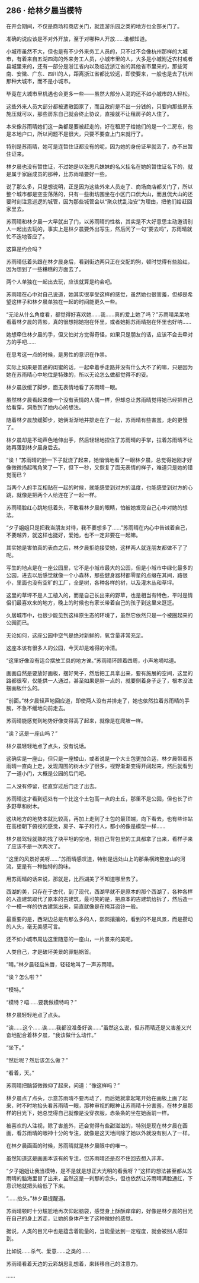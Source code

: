 ## 286 · 给林夕晨当模特

在开会期间，不仅是商场和商店关门，就连游乐园之类的地方也全部关门了。

准确的说应该是不对外开放，至于对哪种人开放……谁都知道。

小城市虽然不大，但也是有不少外来务工人员的，只不过不会像杭州那样的大城市，有着来自五湖四海的外来务工人员，小城市里的人，大多是小城附近农村或者县城里来的，还有一部分是浙江省内以及临近浙江省的其他省市里来的，那些河南、安徽、广东、四川的人，距离浙江省都比较远，即使要来，一般也是去了杭州那种大城市，而不是小城市。

毕竟在大城市里机遇也会更多一些——虽然大部分人混的还不如小城市的人轻松。

这些外来人员大部分都被遣散回家了，而且政府是不出一分钱的，只要向那些房东施压就可以，那些房东自己就会终止协议，直接就不让租房子的人住了。

本来像苏雨晴她们这一类都是要被赶走的，好在租房子给她们的是一个二房东，他是本地户口，所以问题不是很大，只要不要查上门来就行了。

特别是苏雨晴，她可是连暂住证都没有的呢，因为她的身份证早就丢了，办不出暂住证来。

林夕晨也没有暂住证，不过她是以张思凡妹妹的名义挂名在她的暂住证名下的，就是属于家庭成员的那种，比苏雨晴要好一些。

说了那么多，只是想说明，正是因为这些外来人员走了、商场商店都关门了，所以整个城市都是空空荡荡的，只有一些街坊围坐在小区门口侃大山，而且侃大山的还要时刻注意巡逻的城管，因为那些城管会以“聚众扰乱治安”为理由，把他们给赶回家里去。

苏雨晴和林夕晨一大早就出了门，以苏雨晴的性格，其实是不大好意思主动邀请别人一起出去玩的，事实上是林夕晨要外出写生，然后问了一句“要去吗”，苏雨晴就忙不迭地答应了。

这算是约会吗？

苏雨晴低着头跟在林夕晨身后，看到街边两只正在交配的狗，顿时觉得有些脸红，因为想到了一些糟糕的方面去了。

两个人单独在一起出去玩，应该就算是约会吧。

苏雨晴在心中对自己说道，她其实很享受这样的感觉，虽然她也很害羞，但却是希望这样子和林夕晨单独在一起的时间能更久一些。

“无论从什么角度看，都觉得好喜欢她……我……真的爱上她了吗？”苏雨晴呆呆地看着林夕晨的背影，真的很想把她抱在怀里，或者她把苏雨晴抱在怀里也好呐……

她想牵住林夕晨的手，但又怕对方觉得奇怪，如果只是朋友的话，应该不会去牵对方的手吧……

在思考这一点的时候，是男性的意识在作祟。

实际上如果是普通的闺蜜的话，一起牵着手走路并没有什么大不了的嘛，只是因为她在苏雨晴心中地位是特殊的，所以无论怎么做都觉得不的妥。

林夕晨放缓了脚步，面无表情地看了苏雨晴一眼。

虽然林夕晨看起来像一个没有表情的人偶一样，但却总让苏雨晴觉得她已经把自己给看穿，洞悉到了她内心的想法。

随着林夕晨放缓脚步，她俩渐渐地并排走在了一起，苏雨晴有些害羞，走的更慢了。

林夕晨却是不动声色地伸出手，然后轻轻地捏住了苏雨晴的手掌，拉着苏雨晴不让她再落到林夕晨身后去。

“诶！”苏雨晴的脸一下子就烧了起来，她悄悄地看了一眼林夕晨，总觉得她刚才好像微微扬起嘴角笑了一下，但下一秒，又恢复了面无表情的样子，难道只是她的错觉而已？

当两个人的手互相贴在一起的时候，就能感受到对方的温度，也能感受到对方的心跳，就像是把两个人给连在了一起一样。

苏雨晴脸红心跳地低着头，不敢看林夕晨的眼睛，怕被她发现自己心中对她的想法。

“夕子姐姐只是把我当朋友对待，我不要想多了……”苏雨晴在内心中告诫着自己，不要越界，就这样也挺好，爱她，也不一定非要在一起嘛。

其实她是害怕真的表白之后，林夕晨拒绝接受她，这样两人就连朋友都做不了了呢。

写生的地点是在一座公园里，它不是小城市最大的公园，但是小城市中绿化最多的公园，进去以后感觉就像一个小森林，那些健身器材都零星的点缀在其间，路很小，里面也没有空旷的工厂，全是树，各种各样的树，以及灌木丛和草坪。

这里的草坪不是人工植入的，而是自己长出来的野草，也是相当有特色，平时是情侣们最喜欢来的地方，晚上的时候也有家长带着自己的孩子到这里来逛逛。

久居城市中，也很少能见到这样原生态的环境了，虽然它依然只是一个被圈起来的公园而已。

无论如何，这座公园中空气是绝对新鲜的，氧含量非常充足。

这座本该有很多人的公园，今天却是难得的冷清。

“这里好像没有适合摆放工具的地方诶。”苏雨晴环顾着四周，小声地嘀咕道。

画画自然是要放好画板，摆好凳子，然后把工具拿出来，要有施展的空间，这里的路都很窄，仅能供一人通过，甚至如果是胖一点的，就要侧着身子走了，根本没法摆画板什么的。

“前面。”林夕晨轻声地回应道，即使两人没有并排走了，她也依然拉着苏雨晴的手腕，不急不缓地向前走去。

苏雨晴能感觉到地势好像变得高了起来，就像是在爬坡一样。

“诶？这是一座山吗？”

林夕晨轻轻地点了点头，没有说话。

这确实是一座山，但只是一座矮山，或者说是一个大土包更加合适，林夕晨带着苏雨晴一直向上走，发现周围的树木少了很多，视野渐渐变得开阔起来，然后就看到了一道小门，大概是公园的后门吧。

二人没有停留，径直穿过后门走了出去。

苏雨晴这才看到远处有一个比这个土包高一点的土丘，那里不是公园，但也长了许多野草和树木。

这块地方的地势本就比较高，再加上走到了土包的最顶端，向下看去，也有些许站在高楼朝下俯视的感觉，房子、车子和行人，都小的像是模型一样……

林夕晨驾轻就熟的找了块平坦的空地，把自己背包里的工具都拿了出来，看样子来了应该不是一次两次了。

“这里的风景好美呀……”苏雨晴感叹道，特别是远处山上的那条横跨整座山的河流，更是有一种独特的韵味。

用苏雨晴的话来说，那就是，比西湖美了不知道哪里去了。

西湖的美，只存在于古代，到了现代，西湖早就不是原本的那个西湖了，各种各样的人造建筑取代了原本的古建筑，最可笑的是，把原本的古建筑给拆了，然后造一个一模一样的仿古建筑出来，简直就像是在掩耳盗铃一般。

最重要的是，西湖边总是有那么多的人，熙熙攘攘的，看到的不是风景，而是攒动的人头，毫无美感可言。

还不如小城市周边这里随意的一座山，一片景来的美呢。

人类自己，才是破坏美景的罪魁祸首。

“晴。”林夕晨轻启朱唇，轻轻地叫了一声苏雨晴。

“诶？怎么啦？”

“模特。”

“模特？唔……要我做模特吗？”

林夕晨轻轻地点了点头。

“诶……这个……诶……我都没准备好诶……”虽然这么说，但苏雨晴还是又害羞又兴奋地配合着林夕晨，“我该做什么动作。”

“坐下。”

“然后呢？然后该怎么做？”

“看着，天。”

苏雨晴把脑袋微微仰了起来，问道：“像这样吗？”

林夕晨点了点头，示意苏雨晴不要再动了，而后她就拿起笔开始在画板上画了起来，时不时地抬头看苏雨晴一眼，那种审视的眼神让苏雨晴十分害羞，在林夕晨那样的目光下，她总觉得自己就像是没穿衣服，赤条条的坐在她面前一样。

被喜欢的人注视，除了害羞外，还会觉得有些甜滋滋的，特别是现在林夕晨在画画，看苏雨晴的眼神十分的专注，就像是这天地间除了她以外就没有别人了一样。

在林夕晨画画的时候，苏雨晴就是林夕晨眼中的唯一。

虽然知道这是画画本该有的专注，但苏雨晴还是忍不住回去想入非非。

“夕子姐姐让我当模特，是不是就是想正大光明的看我呀？”这样的想法甚至都从苏雨晴的脑海里冒了出来，虽然这是一刹那的念头，但也依然让苏雨晴满脸通红，下意识地就把头给低了下来。

“……抬头。”林夕晨提醒道。

苏雨晴顿时十分尴尬地再次仰起脑袋，感觉身上酥酥痒痒的，好像是林夕晨的目光在自己的身上游走，让她的身体产生了这种微妙的感觉。

据说，人类的目光中也是蕴含着能量的，当能量达到一定程度，就会被别人感知到。

比如说……杀气、爱意……之类的……

苏雨晴看着天边的云彩胡思乱想着，来转移自己的注意力。

……
